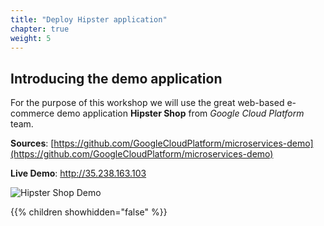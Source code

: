 ```yaml
---
title: "Deploy Hipster application"
chapter: true
weight: 5
---
```


## Introducing the demo application

For the purpose of this workshop we will use the  great web-based e-commerce demo application **Hipster Shop** from _Google Cloud Platform_ team.


**Sources**: [https://github.com/GoogleCloudPlatform/microservices-demo](https://github.com/GoogleCloudPlatform/microservices-demo)

**Live Demo**: http://35.238.163.103

![Hipster Shop Demo](/images/hipster-shop-demo.png?width=50pc)



{{% children showhidden="false" %}}
